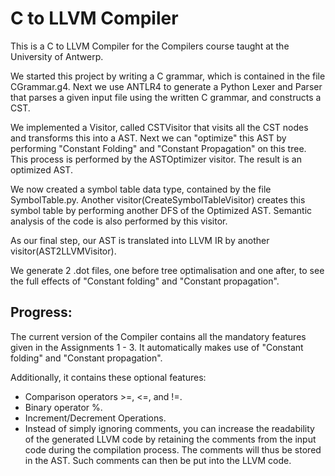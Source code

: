 C to LLVM Compiler
===================

This is a C to LLVM Compiler for the Compilers course taught
at the University of Antwerp.

We started this project by writing a C grammar, which is contained in the file CGrammar.g4.
Next we use ANTLR4 to generate a Python Lexer and Parser that parses a given input file
using the written C grammar, and constructs a CST.<br>

We implemented a Visitor, called CSTVisitor that visits all the CST nodes and transforms this into a AST.
Next we can "optimize" this AST by performing "Constant Folding" and "Constant Propagation" on this tree.
This process is performed by the ASTOptimizer visitor.
The result is an optimized AST.

We now created a symbol table data type, contained by the file SymbolTable.py.
Another visitor(CreateSymbolTableVisitor) creates this symbol table by performing another DFS of the Optimized AST.
Semantic analysis of the code is also performed by this visitor.

As our final step, our AST is translated into LLVM IR by another visitor(AST2LLVMVisitor).

We generate 2 .dot files, one before tree optimalisation and one after,
to see the full effects of "Constant folding" and "Constant propagation".

Progress:
---------
The current version of the Compiler contains all the mandatory features given in the Assignments 1 - 3.
It automatically makes use of "Constant folding" and "Constant propagation".

Additionally, it contains these optional features:
<ul>
<li> Comparison operators >=, <=, and !=.</li>
<li> Binary operator %.</li>
<li> Increment/Decrement Operations.</li>
<li> Instead of simply ignoring comments, you can increase the readability
of the generated LLVM code by retaining the comments from the input code
during the compilation process. The comments will thus be stored in the AST.
Such comments can then be put into the LLVM code.</li>
</ul>


